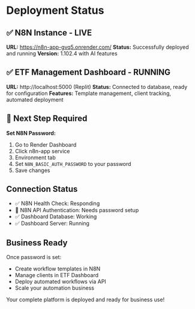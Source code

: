 # Deployment Status

## ✅ N8N Instance - LIVE 
**URL:** https://n8n-app-gvq5.onrender.com/
**Status:** Successfully deployed and running
**Version:** 1.102.4 with AI features

## ✅ ETF Management Dashboard - RUNNING
**URL:** http://localhost:5000 (Replit)
**Status:** Connected to database, ready for configuration
**Features:** Template management, client tracking, automated deployment

## 🔧 Next Step Required
**Set N8N Password:** 
1. Go to Render Dashboard
2. Click n8n-app service
3. Environment tab
4. Set `N8N_BASIC_AUTH_PASSWORD` to your password
5. Save changes

## Connection Status
- ✅ N8N Health Check: Responding
- 🔧 N8N API Authentication: Needs password setup
- ✅ Dashboard Database: Working
- ✅ Dashboard Server: Running

## Business Ready
Once password is set:
- Create workflow templates in N8N
- Manage clients in ETF Dashboard  
- Deploy automated workflows via API
- Scale your automation business

Your complete platform is deployed and ready for business use!